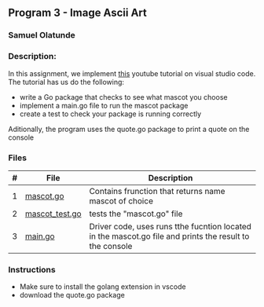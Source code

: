 ## Program 3 - Image Ascii Art 
### Samuel Olatunde 
### Description:

In this assignment, we implement [this](https://www.youtube.com/watch?v=1MXIGYrMk80) youtube tutorial on visual studio code. The tutorial has us do the following:
* write a Go package that checks to see what mascot you choose
* implement a main.go file to run the mascot package
* create a test to check your package is running correctly

Aditionally, the program uses the quote.go package to print a quote on the console 




### Files

|   #   | File             | Description                                        |
| :---: | ---------------- | -------------------------------------------------- |
|   1   | [mascot.go](https://github.com/SamOlatunde/4143-PLC/tree/main/Assignments/P01/mascot/mascot.go)        |  Contains frunction that returns name mascot of choice     |
|   2   | [mascot_test.go](https://github.com/SamOlatunde/4143-PLC/tree/main/Assignments/P01/mascot/mascot_test.go)  | tests the "mascot.go" file         |
|   3   | [main.go](https://github.com/SamOlatunde/4143-PLC/tree/main/Assignments/P01/main.go) | Driver code, uses runs tthe fucntion located in the mascot.go file and prints the result to the console|


### Instructions
- Make sure to install the golang extension in vscode 
- download the quote.go package



